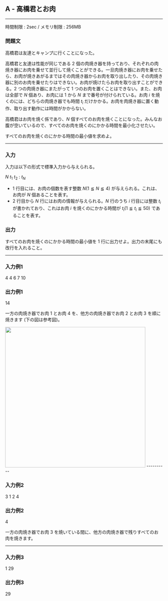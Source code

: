 ## A - 高橋君とお肉

----------

時間制限 : 2sec / メモリ制限 : 256MB

### 問題文

高橋君は友達とキャンプに行くことになった。

高橋君と友達は性能が同じである $2$ 個の肉焼き器を持っており、それぞれの肉焼き器にお肉を乗せて並行して焼くことができる。一旦肉焼き器にお肉を乗せたら、お肉が焼きあがるまではその肉焼き器からお肉を取り出したり、その肉焼き器に別のお肉を乗せたりはできない。お肉が焼けたらお肉を取り出すことができる。$2$ つの肉焼き器にまたがって $1$ つのお肉を置くことはできない。また、お肉は全部で $N$ 個あり、お肉には $1$ から $N$ まで番号が付けられている。お肉 $i$ を焼くのには、どちらの肉焼き器でも時間 $t_i$ だけかかる。お肉を肉焼き器に置く動作、取り出す動作には時間がかからない。

高橋君はお肉を焼く係であり、$N$ 個すべてのお肉を焼くことになった。みんなお腹が空いているので、すべてのお肉を焼くのにかかる時間を最小化させたい。

すべてのお肉を焼くのにかかる時間の最小値を求めよ。

----------

### 入力

入力は以下の形式で標準入力から与えられる。

>
$N$
$t_1$
$t_2$
:
$t_N$


* $1$ 行目には、お肉の個数を表す整数 $N (1 ≦ N ≦ 4)$ が与えられる。これは、お肉が $N$ 個あることを表す。
* $2$ 行目から $N$ 行にはお肉の情報が与えられる。$N$ 行のうち $i$ 行目には整数 $t_i$ が書かれており、これはお肉 $i$ を焼くのにかかる時間が $t_i (1 ≦ t_i ≦ 50)$ であることを表す。
### 出力

すべてのお肉を焼くのにかかる時間の最小値を $1$ 行に出力せよ。出力の末尾にも改行を入れること。

----------

### 入力例1

>
4
4
6
7
10


### 出力例1

>
14


一方の肉焼き器でお肉 $1$ とお肉 $4$ を、他方の肉焼き器でお肉 $2$ とお肉 $3$ を順に焼きます (下の図は参考図)。

<img src="/img/arc/029/1-1.png" width="448px">
</img>----------

### 入力例2

>
3
1
2
4


### 出力例2

>
4


一方の肉焼き器でお肉 $3$ を焼いている間に、他方の肉焼き器で残りすべてのお肉を焼きます。

----------

### 入力例3

>
1
29


### 出力例3

>
29


